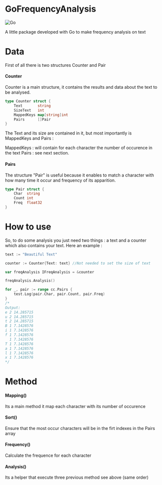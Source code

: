 # GoFrequencyAnalysis
![Go](https://github.com/MandelV/GoFrequencyAnalysis/workflows/Go/badge.svg?branch=master)

A little package developed with Go to make frequency analysis on text


# Data

First of all there is two structures Counter and Pair

#### Counter
Counter is a main structure, it contains the results and data about the text to be analysed.
```Go
type Counter struct {
	Text       string
	SizeText   int
	MappedKeys map[string]int
	Pairs      []Pair
}
```
The Text and its size are contained in it, but most importantly is MappedKeys and Pairs :

MappedKeys : will contain for each character the number of occurence in the text
Pairs : see next section.

#### Pairs

The structure "Pair" is useful because it enables to match a character with how many time it occur and frequency of its apparition.
```Go
type Pair struct {
	Char  string
	Count int
	Freq  float32
}
```

# How to use

So, to do some analysis you just need two things : a text and a counter which also contains your text.
Here an example :

```Go
text := "Beautiful Text"

counter := Counter{Text: text} //Not needed to set the size of text

var freqAnalysis IFreqAnalysis = &counter

freqAnalysis.Analysis()

for _, pair := range cc.Pairs {
    test.Log(pair.Char, pair.Count, pair.Freq)
}
/*
Output:
e 2 14.285715
u 2 14.285715
t 2 14.285715
B 1 7.1428576
i 1 7.1428576
f 1 7.1428576
  1 7.1428576
T 1 7.1428576
a 1 7.1428576
l 1 7.1428576
x 1 7.1428576
*/
```

# Method
#### Mapping()
Its a main method it map each character with its number of occurence 
#### Sort()
Ensure that the most occur characters will be in the firt indexes in the Pairs array
#### Frequency()
Calculate the frequence for each character
#### Analysis()
Its a helper that execute three previous method see above (same order)